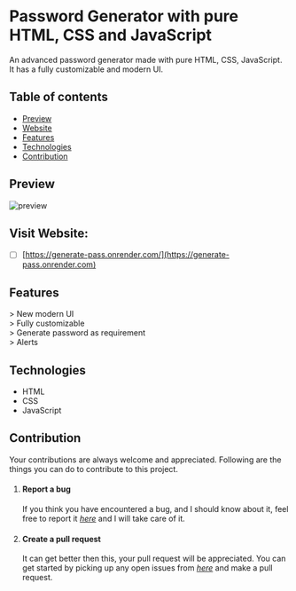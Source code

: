 # Password Generator with pure HTML, CSS and JavaScript
An advanced password generator made with pure HTML, CSS, JavaScript. It has a fully customizable and modern UI.
## Table of contents 
* [Preview](#preview)
* [Website](#visit-website)
* [Features](#features)
* [Technologies](#technologies)
* [Contribution](#contribution)

## Preview
![preview](https://github.com/ArvindSaini978/password-generator/assets/123250522/8793a076-05a6-46c3-96b2-4dff9f9ae2db)

## Visit Website: 
- [ ] [https://generate-pass.onrender.com/](https://generate-pass.onrender.com)

## Features
\> New modern UI        
\> Fully customizable        
\> Generate password as requirement        
\> Alerts        

## Technologies
* HTML
* CSS
* JavaScript

## Contribution 
Your contributions are always welcome and appreciated. Following are the things you can do to contribute to this project.
1. #### Report a bug
   If you think you have encountered a bug, and I should know about it, feel free to report it [*here*](https://github.com/EasyCodingWithArvind/password-generator/issues) and I will take care of it.
2. #### Create a pull request
   It can get better then this, your pull request will be appreciated. You can get started by picking up any open issues from [*here*](https://github.com/EasyCodingWithArvind/password-generator/issues) and make a pull request.
